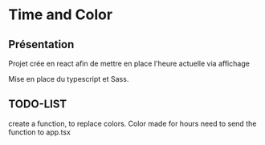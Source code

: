# Time and Color

## Présentation

Projet crée en react afin de mettre en place l'heure actuelle via affichage

Mise en place du typescript et Sass.

## TODO-LIST
create a function, to replace colors.
Color made for hours
need to send the function to app.tsx